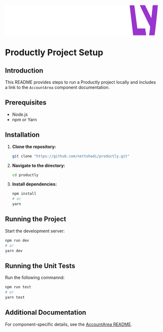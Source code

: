 <div style="display: flex; justify-content: center; margin-bottom: 20px; width: 100%;">
  <img src="src/assets/productly-logo.png" alt="Productly Logo" width="600" height="100">
</div>

# Productly Project Setup

## Introduction

This README provides steps to run a Productly project locally and includes a link to the `AccountArea` component documentation.

## Prerequisites

- Node.js
- npm or Yarn

## Installation

1. **Clone the repository:**

   ```bash
   git clone "https://github.com/nettohadi/productly.git"
   ```

2. **Navigate to the directory:**

   ```bash
   cd productly
   ```

3. **Install dependencies:**

   ```bash
   npm install
   # or
   yarn
   ```

## Running the Project

Start the development server:

```bash
npm run dev
# or
yarn dev
```

## Running the Unit Tests

Run the following commannd:

```bash
npm run test
# or
yarn test
```

## Additional Documentation

For component-specific details, see the [AccountArea README](src/components/AccountArea/README.md).
